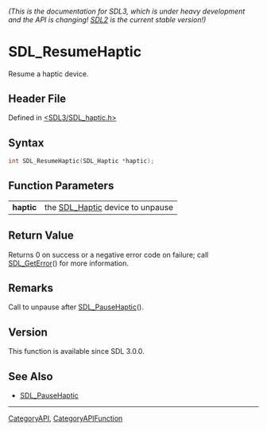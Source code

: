 ###### (This is the documentation for SDL3, which is under heavy development and the API is changing! [SDL2](https://wiki.libsdl.org/SDL2/) is the current stable version!)
# SDL_ResumeHaptic

Resume a haptic device.

## Header File

Defined in [<SDL3/SDL_haptic.h>](https://github.com/libsdl-org/SDL/blob/main/include/SDL3/SDL_haptic.h)

## Syntax

```c
int SDL_ResumeHaptic(SDL_Haptic *haptic);

```

## Function Parameters

|                |                                                |
| -------------- | ---------------------------------------------- |
| **haptic**     | the [SDL_Haptic](SDL_Haptic) device to unpause |

## Return Value

Returns 0 on success or a negative error code on failure; call
[SDL_GetError](SDL_GetError)() for more information.

## Remarks

Call to unpause after [SDL_PauseHaptic](SDL_PauseHaptic)().

## Version

This function is available since SDL 3.0.0.

## See Also

* [SDL_PauseHaptic](SDL_PauseHaptic)

----
[CategoryAPI](CategoryAPI), [CategoryAPIFunction](CategoryAPIFunction)

